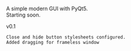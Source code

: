A simple modern GUI with PyQt5. <br />
Starting soon. <br />

v0.1<br />

    Close and hide button stylesheets configured.
    Added dragging for frameless window

